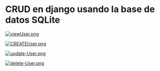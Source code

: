 # CRUD en django usando la base de datos SQLite


[![viewUser.png](https://i.postimg.cc/vBC5kTq1/viewUser.png)](https://postimg.cc/k6FVtJd9)

[![CREATEUser.png](https://i.postimg.cc/SRJxNrtC/CREATEUser.png)](https://postimg.cc/64xXMdKp)

[![uodate-User.png](https://i.postimg.cc/9FmfVV6z/uodate-User.png)](https://postimg.cc/F16vVtsQ)

[![delete-User.png](https://i.postimg.cc/MKV7PShW/delete-User.png)](https://postimg.cc/3dr0NP86)


